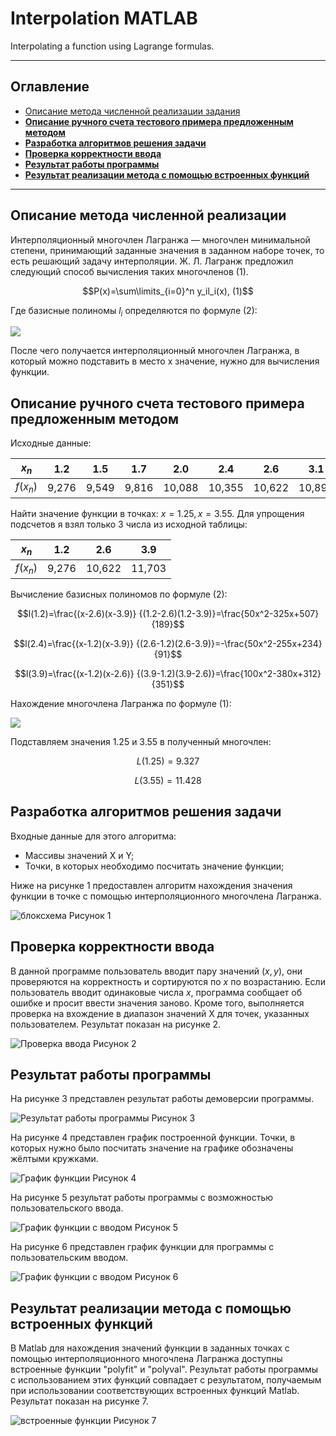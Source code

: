 # Interpolation MATLAB
Interpolating a function using Lagrange formulas.

---
## Оглавление
* <a href="#1">Описание метода численной реализации задания</a>
* <a href="#2">__Описание ручного счета тестового примера предложенным методом__</a>	
* <a href="#3">__Разработка алгоритмов решения задачи__</a>	
* <a href="#4">__Проверка корректности ввода__</a>
* <a href="#5">__Результат работы программы__</a>
* <a href="#6">__Результат реализации метода с помощью встроенных функций__</a>

---

## <a id="1">Описание метода численной реализации</a>	 

Интерполяционный многочлен Лагранжа — многочлен минимальной степени, принимающий заданные значения в заданном наборе точек, то есть решающий задачу интерполяции. Ж. Л. Лагранж предложил следующий способ вычисления таких многочленов (1).

$$P(x)=\sum\limits_{i=0}^n y_il_i(x), (1)$$

Где базисные полиномы $l_i$ определяются по формуле (2):

 ![](https://latex.codecogs.com/svg.image?%20l_i(x)=%5Cprod_%7Bj=0,j%5Cneq%20i%7D%5E%7Bn%7D=%5Cfrac%7Bx-x_j%7D%7Bx_i-x_j%7D=%5Cfrac%7Bx-x_0%7D%7Bx_i-x_0%7D...*%5Cfrac%7Bx-x_%7Bi-1%7D%7D%7Bx_i-x_%7Bi-1%7D%7D*%5Cfrac%7Bx-x_%7Bi&plus;1%7D%7D%7Bx_i-x_%7Bi&plus;1%7D%7D*%5Cfrac%7Bx-x_n%7D%7Bx_i-x_n%7D)

После чего получается интерполяционный многочлен Лагранжа, в который можно подставить в место x значение, нужно для вычисления функции.

## <a id="2">Описание ручного счета тестового примера предложенным методом</a>	

Исходные данные:

| $x_n$ | 1.2 | 1.5 | 1.7 | 2.0 | 2.4 | 2.6 | 3.1 | 3.3 | 3.5 | 3.9 |
| -- | -- | -- | -- | -- | -- | -- | -- | -- | -- | -- |
|$f(x_n)$| 9,276 | 9,549 | 9,816 | 10,088 | 10,355 | 10,622 | 10,897 | 11,160 | 11,434 | 11,703 |

Найти значение функции в точках: $x = 1.25, x = 3.55$.
Для упрощения подсчетов я взял только 3 числа из исходной таблицы:

| $x_n$ | 1.2 | 2.6 | 3.9 |
| -- | -- | -- | -- |
| $f(x_n)$ | 9,276 | 10,622 | 11,703 |

Вычисление базисных полиномов по формуле (2):

$$l(1.2)=\frac{(x-2.6)(x-3.9)} {(1.2-2.6)(1.2-3.9)}=\frac{50x^2-325x+507}{189}$$

$$l(2.4)=\frac{(x-1.2)(x-3.9)} {(2.6-1.2)(2.6-3.9)}=-\frac{50x^2-255x+234}{91}$$

$$l(3.9)=\frac{(x-1.2)(x-2.6)} {(3.9-1.2)(3.9-2.6)}=\frac{100x^2-380x+312}{351}$$

Нахождение многочлена Лагранжа по формуле (1):

 ![](https://latex.codecogs.com/svg.image?&space;L(x)=9,276*l(1.2)&plus;10,622*l(2.4)&plus;11,703*l(3.9)=\frac{-19700x^2&plus;468565x&plus;3264612}{409500})

Подставляем значения 1.25 и 3.55 в полученный многочлен:

$$L(1.25)=9.327$$

$$L(3.55)=11.428$$

## <a id="3">Разработка алгоритмов решения задачи</a>	

Входные данные для этого алгоритма:
* Массивы значений X и Y;
* Точки, в которых необходимо посчитать значение функции;

Ниже на рисунке 1 предоставлен алгоритм нахождения значения функции в точке с помощью интерполяционного многочлена Лагранжа.

![блоксхема](images/image1.png) Рисунок 1


## <a id="4">Проверка корректности ввода</a>

В данной программе пользователь вводит пару значений $(x, y)$, они проверяются на корректность и сортируются по $x$ по возрастанию. Если пользователь вводит одинаковые числа $x$, программа сообщает об ошибке и просит ввести значения заново. Кроме того, выполняется проверка на вхождение в диапазон значений X для точек, указанных пользователем. Результат показан на рисунке 2.

![Проверка ввода](images/image2.png) Рисунок 2

## <a id="5">Результат работы программы</a>

На рисунке 3 представлен результат работы демоверсии программы.

![Результат работы программы](images/image3.png) Рисунок 3

На рисунке 4 представлен график построенной функции. Точки, в которых нужно было посчитать значение на графике обозначены жёлтыми кружками.

![График функции](images/image4.png) Рисунок 4

На рисунке 5 результат работы программы с возможностью пользовательского ввода. 

![График функции с вводом](images/image5.png) Рисунок 5

На рисунке 6 представлен график функции для программы с пользовательским вводом.

![График функции с вводом](images/image6.png) Рисунок 6

## <a id="6">Результат реализации метода с помощью встроенных функций</a>

В Matlab для нахождения значений функции в заданных точках с помощью интерполяционного многочлена Лагранжа доступны встроенные функции "polyfit" и "polyval". Результат работы программы с использованием этих функций совпадает с результатом, получаемым при использовании соответствующих встроенных функций Matlab. Результат показан на рисунке 7.

![встроенные функции](images/image7.png) Рисунок 7
